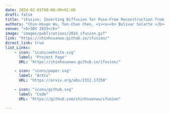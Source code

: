 ```yaml
---
date: 2024-02-01T00:00:00+01:00
draft: false
title: "iFusion: Inverting Diffusion for Pose-Free Reconstruction from Sparse Views"
authors: "Chin-Hsuan Wu, Yen-Chun Chen, <i><u><b> Bolivar Solarte </b></u></i>, Yen-Chun Chen, Min Sun"
venue: "<b>3DV 2025</b>"
image: "images/publications/2024_ifusion.gif"
link: "https://chinhsuanwu.github.io/ifusion/"
direct_link: true
list_Links:
    - icon: "icons/website.svg"
      label: "Project Page"
      URL: "https://chinhsuanwu.github.io/ifusion/"

    - icon: "icons/paper.svg"
      label: "ArXiv"
      URL: "https://arxiv.org/abs/2312.17250"

    - icon: "icons/github.svg"
      label: "Code"
      URL: "https://github.com/chinhsuanwu/ifusion"

---
```

